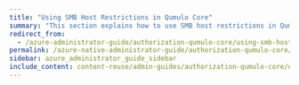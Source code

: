 ```yaml
---
title: "Using SMB Host Restrictions in Qumulo Core"
summary: "This section explains how to use SMB host restrictions in Qumulo Core to provide fine-grained control of access to SMB shares, based on client IP address ranges."
redirect_from:
  - /azure-administrator-guide/authorization-qumulo-core/using-smb-host-restrictions.html
permalink: /azure-native-administrator-guide/authorization-qumulo-core/using-smb-host-restrictions.html
sidebar: azure_administrator_guide_sidebar
include_content: content-reuse/admin-guides/authorization-qumulo-core/using-smb-host-restrictions.md
---
```

